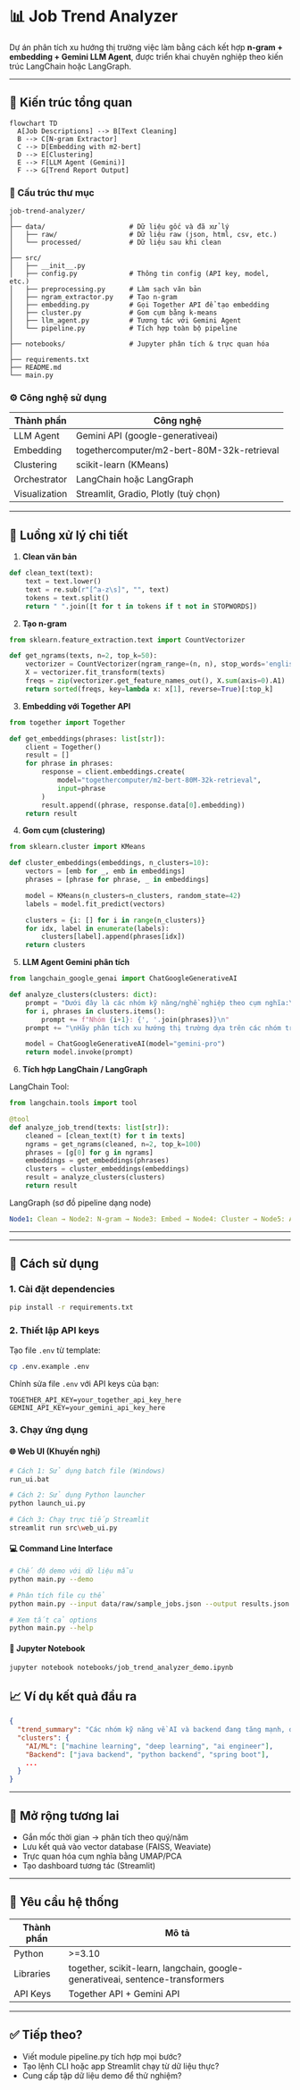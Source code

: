 # 📊 Job Trend Analyzer

Dự án phân tích xu hướng thị trường việc làm bằng cách kết hợp **n-gram + embedding + Gemini LLM Agent**, được triển khai chuyên nghiệp theo kiến trúc LangChain hoặc LangGraph.

---

## 🧱 Kiến trúc tổng quan

```mermaid
flowchart TD
  A[Job Descriptions] --> B[Text Cleaning]
  B --> C[N-gram Extractor]
  C --> D[Embedding with m2-bert]
  D --> E[Clustering]
  E --> F[LLM Agent (Gemini)]
  F --> G[Trend Report Output]
```

### 📁 Cấu trúc thư mục
```
job-trend-analyzer/
│
├── data/                     # Dữ liệu gốc và đã xử lý
│   ├── raw/                  # Dữ liệu raw (json, html, csv, etc.)
│   └── processed/            # Dữ liệu sau khi clean
│
├── src/
│   ├── __init__.py
│   ├── config.py             # Thông tin config (API key, model, etc.)
│   ├── preprocessing.py      # Làm sạch văn bản
│   ├── ngram_extractor.py    # Tạo n-gram
│   ├── embedding.py          # Gọi Together API để tạo embedding
│   ├── cluster.py            # Gom cụm bằng k-means
│   ├── llm_agent.py          # Tương tác với Gemini Agent
│   └── pipeline.py           # Tích hợp toàn bộ pipeline
│
├── notebooks/                # Jupyter phân tích & trực quan hóa
│
├── requirements.txt
├── README.md
└── main.py
```

### ⚙️ Công nghệ sử dụng
| Thành phần   | Công nghệ                                      |
|-------------|------------------------------------------------|
| LLM Agent   | Gemini API (google-generativeai)               |
| Embedding   | togethercomputer/m2-bert-80M-32k-retrieval      |
| Clustering  | scikit-learn (KMeans)                          |
| Orchestrator| LangChain hoặc LangGraph                       |
| Visualization| Streamlit, Gradio, Plotly (tuỳ chọn)           |

---

## 🔄 Luồng xử lý chi tiết

1. **Clean văn bản**
```python
def clean_text(text):
    text = text.lower()
    text = re.sub(r"[^a-z\s]", "", text)
    tokens = text.split()
    return " ".join([t for t in tokens if t not in STOPWORDS])
```

2. **Tạo n-gram**
```python
from sklearn.feature_extraction.text import CountVectorizer

def get_ngrams(texts, n=2, top_k=50):
    vectorizer = CountVectorizer(ngram_range=(n, n), stop_words='english')
    X = vectorizer.fit_transform(texts)
    freqs = zip(vectorizer.get_feature_names_out(), X.sum(axis=0).A1)
    return sorted(freqs, key=lambda x: x[1], reverse=True)[:top_k]
```

3. **Embedding với Together API**
```python
from together import Together

def get_embeddings(phrases: list[str]):
    client = Together()
    result = []
    for phrase in phrases:
        response = client.embeddings.create(
            model="togethercomputer/m2-bert-80M-32k-retrieval",
            input=phrase
        )
        result.append((phrase, response.data[0].embedding))
    return result
```

4. **Gom cụm (clustering)**
```python
from sklearn.cluster import KMeans

def cluster_embeddings(embeddings, n_clusters=10):
    vectors = [emb for _, emb in embeddings]
    phrases = [phrase for phrase, _ in embeddings]

    model = KMeans(n_clusters=n_clusters, random_state=42)
    labels = model.fit_predict(vectors)

    clusters = {i: [] for i in range(n_clusters)}
    for idx, label in enumerate(labels):
        clusters[label].append(phrases[idx])
    return clusters
```

5. **LLM Agent Gemini phân tích**
```python
from langchain_google_genai import ChatGoogleGenerativeAI

def analyze_clusters(clusters: dict):
    prompt = "Dưới đây là các nhóm kỹ năng/nghề nghiệp theo cụm nghĩa:\n\n"
    for i, phrases in clusters.items():
        prompt += f"Nhóm {i+1}: {', '.join(phrases)}\n"
    prompt += "\nHãy phân tích xu hướng thị trường dựa trên các nhóm trên."

    model = ChatGoogleGenerativeAI(model="gemini-pro")
    return model.invoke(prompt)
```

6. **Tích hợp LangChain / LangGraph**

LangChain Tool:
```python
from langchain.tools import tool

@tool
def analyze_job_trend(texts: list[str]):
    cleaned = [clean_text(t) for t in texts]
    ngrams = get_ngrams(cleaned, n=2, top_k=100)
    phrases = [g[0] for g in ngrams]
    embeddings = get_embeddings(phrases)
    clusters = cluster_embeddings(embeddings)
    result = analyze_clusters(clusters)
    return result
```

LangGraph (sơ đồ pipeline dạng node)
```yaml
Node1: Clean → Node2: N-gram → Node3: Embed → Node4: Cluster → Node5: Analyze
```

---

---

## 🚀 Cách sử dụng

### 1. Cài đặt dependencies
```bash
pip install -r requirements.txt
```

### 2. Thiết lập API keys
Tạo file `.env` từ template:
```bash
cp .env.example .env
```

Chỉnh sửa file `.env` với API keys của bạn:
```env
TOGETHER_API_KEY=your_together_api_key_here
GEMINI_API_KEY=your_gemini_api_key_here
```

### 3. Chạy ứng dụng

#### 🌐 Web UI (Khuyến nghị)
```bash
# Cách 1: Sử dụng batch file (Windows)
run_ui.bat

# Cách 2: Sử dụng Python launcher
python launch_ui.py

# Cách 3: Chạy trực tiếp Streamlit
streamlit run src\web_ui.py
```

#### 💻 Command Line Interface
```bash
# Chế độ demo với dữ liệu mẫu
python main.py --demo

# Phân tích file cụ thể
python main.py --input data/raw/sample_jobs.json --output results.json

# Xem tất cả options
python main.py --help
```

#### 📔 Jupyter Notebook
```bash
jupyter notebook notebooks/job_trend_analyzer_demo.ipynb
```

## 📈 Ví dụ kết quả đầu ra
```json
{
  "trend_summary": "Các nhóm kỹ năng về AI và backend đang tăng mạnh, đặc biệt là 'machine learning', 'python backend' và 'data engineer'. Ngược lại, các nhóm liên quan đến legacy system như 'cobol developer' có xu hướng giảm.",
  "clusters": {
    "AI/ML": ["machine learning", "deep learning", "ai engineer"],
    "Backend": ["java backend", "python backend", "spring boot"],
    ...
  }
}
```

---

## 🚀 Mở rộng tương lai
- Gắn mốc thời gian → phân tích theo quý/năm
- Lưu kết quả vào vector database (FAISS, Weaviate)
- Trực quan hóa cụm nghĩa bằng UMAP/PCA
- Tạo dashboard tương tác (Streamlit)

---

## 🧾 Yêu cầu hệ thống
| Thành phần | Mô tả |
|------------|-------|
| Python     | >=3.10|
| Libraries  | together, scikit-learn, langchain, google-generativeai, sentence-transformers |
| API Keys   | Together API + Gemini API |

---

## ✅ Tiếp theo?
- Viết module pipeline.py tích hợp mọi bước?
- Tạo lệnh CLI hoặc app Streamlit chạy từ dữ liệu thực?
- Cung cấp tập dữ liệu demo để thử nghiệm?
